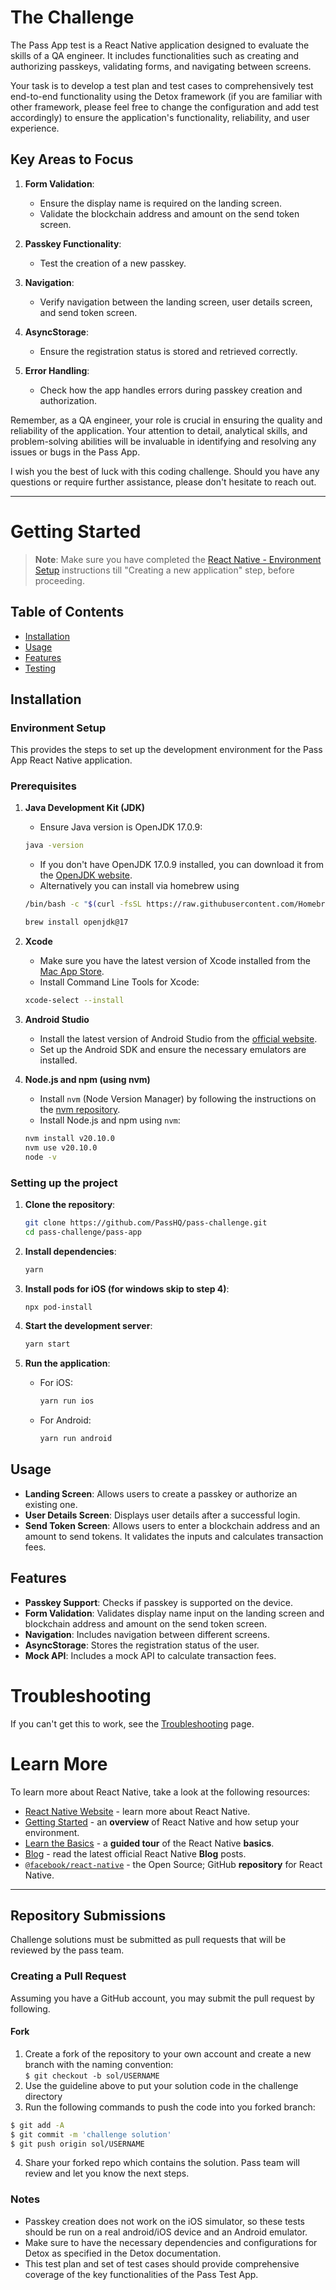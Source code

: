 # The Challenge

The Pass App test is a React Native application designed to evaluate the skills of a QA engineer. It includes functionalities such as creating and authorizing passkeys, validating forms, and navigating between screens. 

Your task is to develop a test plan and test cases to comprehensively test end-to-end functionality using the Detox framework (if you are familiar with other framework, please feel free to change the configuration and add test accordingly) to ensure the application's functionality, reliability, and user experience.

## Key Areas to Focus

1. **Form Validation**:
    - Ensure the display name is required on the landing screen.
    - Validate the blockchain address and amount on the send token screen.

2. **Passkey Functionality**:
    - Test the creation of a new passkey.

3. **Navigation**:
    - Verify navigation between the landing screen, user details screen, and send token screen.

4. **AsyncStorage**:
    - Ensure the registration status is stored and retrieved correctly.

5. **Error Handling**:
    - Check how the app handles errors during passkey creation and authorization.

Remember, as a QA engineer, your role is crucial in ensuring the quality and reliability of the application. Your attention to detail, analytical skills, and problem-solving abilities will be invaluable in identifying and resolving any issues or bugs in the Pass App.

I wish you the best of luck with this coding challenge. Should you have any questions or require further assistance, please don't hesitate to reach out.

---

# Getting Started

>**Note**: Make sure you have completed the [React Native - Environment Setup](https://reactnative.dev/docs/environment-setup) instructions till "Creating a new application" step, before proceeding.

## Table of Contents

- [Installation](#installation)
- [Usage](#usage)
- [Features](#features)
- [Testing](#testing)


## Installation

### Environment Setup

This provides the steps to set up the development environment for the Pass App React Native application.

### Prerequisites

1. **Java Development Kit (JDK)**
    - Ensure Java version is OpenJDK 17.0.9:
    ```sh
    java -version
    ```
    - If you don't have OpenJDK 17.0.9 installed, you can download it from the [OpenJDK website](https://jdk.java.net/17/).
    - Alternatively you can install via homebrew using
    ```sh
    /bin/bash -c "$(curl -fsSL https://raw.githubusercontent.com/Homebrew/install/HEAD/install.sh)"

    brew install openjdk@17
    ```

2. **Xcode**
    - Make sure you have the latest version of Xcode installed from the [Mac App Store](https://apps.apple.com/us/app/xcode/id497799835?mt=12).
    - Install Command Line Tools for Xcode:
    ```sh
    xcode-select --install
    ```

3. **Android Studio**
    - Install the latest version of Android Studio from the [official website](https://developer.android.com/studio).
    - Set up the Android SDK and ensure the necessary emulators are installed.

4. **Node.js and npm (using nvm)**
    - Install `nvm` (Node Version Manager) by following the instructions on the [nvm repository](https://github.com/nvm-sh/nvm#installing-and-updating).
    - Install Node.js and npm using `nvm`:
    ```sh
    nvm install v20.10.0
    nvm use v20.10.0
    node -v
    ```

### Setting up the project

1. **Clone the repository**:
    ```sh
    git clone https://github.com/PassHQ/pass-challenge.git
    cd pass-challenge/pass-app
    ```

2. **Install dependencies**:
    ```sh
    yarn
    ```

3. **Install pods for iOS (for windows skip to step 4)**:
    ```sh
    npx pod-install
    ```

4. **Start the development server**:
    ```sh
    yarn start
    ```

5. **Run the application**:
    - For iOS:
      ```sh
      yarn run ios
      ```
    - For Android:
      ```sh
      yarn run android
      ```

## Usage

- **Landing Screen**: Allows users to create a passkey or authorize an existing one.
- **User Details Screen**: Displays user details after a successful login.
- **Send Token Screen**: Allows users to enter a blockchain address and an amount to send tokens. It validates the inputs and calculates transaction fees.

## Features

- **Passkey Support**: Checks if passkey is supported on the device.
- **Form Validation**: Validates display name input on the landing screen and blockchain address and amount on the send token screen.
- **Navigation**: Includes navigation between different screens.
- **AsyncStorage**: Stores the registration status of the user.
- **Mock API**: Includes a mock API to calculate transaction fees.

# Troubleshooting

If you can't get this to work, see the [Troubleshooting](https://reactnative.dev/docs/troubleshooting) page.


# Learn More

To learn more about React Native, take a look at the following resources:

- [React Native Website](https://reactnative.dev) - learn more about React Native.
- [Getting Started](https://reactnative.dev/docs/environment-setup) - an **overview** of React Native and how setup your environment.
- [Learn the Basics](https://reactnative.dev/docs/getting-started) - a **guided tour** of the React Native **basics**.
- [Blog](https://reactnative.dev/blog) - read the latest official React Native **Blog** posts.
- [`@facebook/react-native`](https://github.com/facebook/react-native) - the Open Source; GitHub **repository** for React Native.

---

## Repository Submissions

Challenge solutions must be submitted as pull requests that will be reviewed by the pass team.

### Creating a Pull Request

Assuming you have a GitHub account, you may submit the pull request by following.

#### Fork

1. Create a fork of the repository to your own account and create a new branch with the naming convention:\
   `$ git checkout -b sol/USERNAME`
2. Use the guideline above to put your solution code in the challenge directory
3. Run the following commands to push the code into you forked branch:

```sh
$ git add -A
$ git commit -m 'challenge solution'
$ git push origin sol/USERNAME
```

4. Share your forked repo which contains the solution. Pass team will review and let you know the next steps.

### Notes
- Passkey creation does not work on the iOS simulator, so these tests should be run on a real android/iOS device and an Android emulator.
- Make sure to have the necessary dependencies and configurations for Detox as specified in the Detox documentation.
- This test plan and set of test cases should provide comprehensive coverage of the key functionalities of the Pass Test App.
